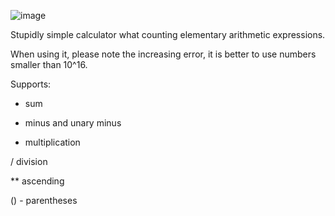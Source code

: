 ![image](https://github.com/user-attachments/assets/78bfcbd3-019f-48f0-8bac-7f61423007e6)

Stupidly simple calculator what counting elementary arithmetic expressions.

When using it, please note the increasing error, it is better to use numbers smaller than 10^16.

Supports:
+ sum

- minus and unary minus

* multiplication

/ division

** ascending

() - parentheses
